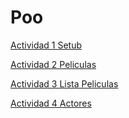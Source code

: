# Poo


[Actividad 1 Setub](./Setup/README.md)

[Actividad 2 Peliculas](./Peliculas/Program.cs)

[Actividad 3 Lista Peliculas](./Litapeliculas/Program.cs)

[Actividad 4 Actores](./Actores/Program.cs)